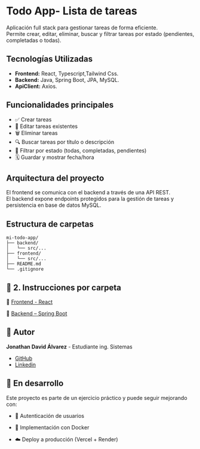 
# Todo App- Lista de tareas

Aplicación full stack para gestionar tareas de forma eficiente.  
Permite crear, editar, eliminar, buscar y filtrar tareas por estado (pendientes, completadas o todas).


## Tecnologías Utilizadas
- **Frontend:** React, Typescript,Tailwind Css.
- **Backend:** Java, Spring Boot, JPA, MySQL.
- **ApiClient:** Axios.


## Funcionalidades principales
- ✅ Crear tareas
- 📝 Editar tareas existentes
- 🗑️ Eliminar tareas
- 🔍 Buscar tareas por título o descripción
- 📂 Filtrar por estado (todas, completadas, pendientes)
- 🗓️ Guardar y mostrar fecha/hora

## Arquitectura del proyecto
El frontend se comunica con el backend a través de una API REST.  
El backend expone endpoints protegidos para la gestión de tareas y persistencia en base de datos MySQL.

## Estructura de carpetas

```plaintext
mi-todo-app/
├── backend/
│   └── src/...
├── frontend/
│   └── src/...
├── README.md
└── .gitignore
```

## 🔹 2. Instrucciones por carpeta
📁 [Frontend - React](./frontend/README.md)

📁 [Backend – Spring Boot](./backend/README.md)

## 👤 Autor
**Jonathan David Álvarez** - 
Estudiante ing. Sistemas

- [GitHub](https://github.com/jdam97)
- [Linkedin](https://www.linkedin.com/in/jonathand-alvarez/)

## 🧪 En desarrollo
Este proyecto es parte de un ejercicio práctico y puede seguir mejorando con:

- 🔐 Autenticación de usuarios

- 🐳 Implementación con Docker

- ☁️ Deploy a producción (Vercel + Render)